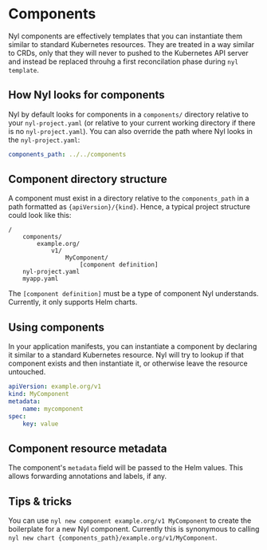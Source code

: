 # Components

Nyl components are effectively templates that you can instantiate them similar to standard Kubernetes resources. They
are treated in a way similar to CRDs, only that they will never to pushed to the Kubernetes API server and instead be
replaced throuhg a first reconcilation phase during `nyl template`.

## How Nyl looks for components

Nyl by default looks for components in a `components/` directory relative to your `nyl-project.yaml` (or relative to
your current working directory if there is no `nyl-project.yaml`). You can also override the path where Nyl looks in
the `nyl-project.yaml`:

```yaml title="nyl-project.yaml"
components_path: ../../components
```

## Component directory structure

A component must exist in a directory relative to the `components_path` in a path formatted as `{apiVersion}/{kind}`.
Hence, a typical project structure could look like this:

```
/
    components/
        example.org/
            v1/
                MyComponent/
                    [component definition]
    nyl-project.yaml
    myapp.yaml
```

The `[component definition]` must be a type of component Nyl understands. Currently, it only supports Helm charts.

## Using components

In your application manifests, you can instantiate a component by declaring it similar to a standard
Kubernetes resource. Nyl will try to lookup if that component exists and then instantiate it, or otherwise
leave the resource untouched.

```yaml title="myapp.yaml"
apiVersion: example.org/v1
kind: MyComponent
metadata:
    name: mycomponent
spec:
    key: value
```

## Component resource metadata

The component's `metadata` field will be passed to the Helm values. This allows forwarding annotations and labels, if any.

## Tips & tricks

You can use `nyl new component example.org/v1 MyComponent` to create the boilerplate for a new Nyl component.
Currently this is synonymous to calling `nyl new chart {components_path}/example.org/v1/MyComponent`.
